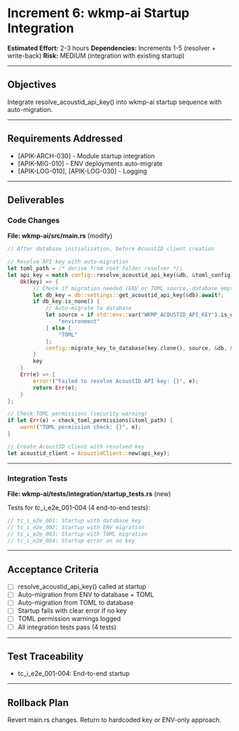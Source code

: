 # Increment 6: wkmp-ai Startup Integration

**Estimated Effort:** 2-3 hours
**Dependencies:** Increments 1-5 (resolver + write-back)
**Risk:** MEDIUM (integration with existing startup)

---

## Objectives

Integrate resolve_acoustid_api_key() into wkmp-ai startup sequence with auto-migration.

---

## Requirements Addressed

- [APIK-ARCH-030] - Module startup integration
- [APIK-MIG-010] - ENV deployments auto-migrate
- [APIK-LOG-010], [APIK-LOG-030] - Logging

---

## Deliverables

### Code Changes

**File: wkmp-ai/src/main.rs** (modify)

```rust
// After database initialization, before AcoustID client creation

// Resolve API key with auto-migration
let toml_path = /* derive from root folder resolver */;
let api_key = match config::resolve_acoustid_api_key(&db, &toml_config).await {
    Ok(key) => {
        // Check if migration needed (ENV or TOML source, database empty)
        let db_key = db::settings::get_acoustid_api_key(&db).await?;
        if db_key.is_none() {
            // Auto-migrate to database
            let source = if std::env::var("WKMP_ACOUSTID_API_KEY").is_ok() {
                "environment"
            } else {
                "TOML"
            };
            config::migrate_key_to_database(key.clone(), source, &db, &toml_path).await?;
        }
        key
    }
    Err(e) => {
        error!("Failed to resolve AcoustID API key: {}", e);
        return Err(e);
    }
};

// Check TOML permissions (security warning)
if let Err(e) = check_toml_permissions(&toml_path) {
    warn!("TOML permission check: {}", e);
}

// Create AcoustID client with resolved key
let acoustid_client = AcoustidClient::new(api_key);
```

---

### Integration Tests

**File: wkmp-ai/tests/integration/startup_tests.rs** (new)

Tests for tc_i_e2e_001-004 (4 end-to-end tests):

```rust
// tc_i_e2e_001: Startup with database key
// tc_i_e2e_002: Startup with ENV migration
// tc_i_e2e_003: Startup with TOML migration
// tc_i_e2e_004: Startup error on no key
```

---

## Acceptance Criteria

- [ ] resolve_acoustid_api_key() called at startup
- [ ] Auto-migration from ENV to database + TOML
- [ ] Auto-migration from TOML to database
- [ ] Startup fails with clear error if no key
- [ ] TOML permission warnings logged
- [ ] All integration tests pass (4 tests)

---

## Test Traceability

- tc_i_e2e_001-004: End-to-end startup

---

## Rollback Plan

Revert main.rs changes. Return to hardcoded key or ENV-only approach.
